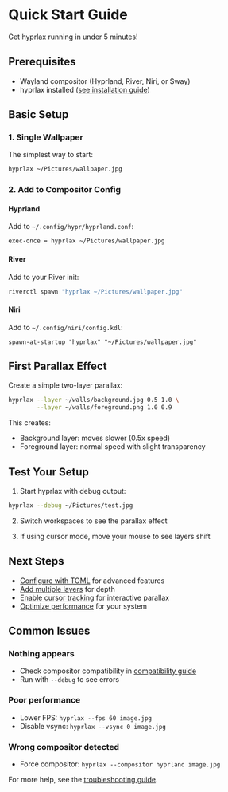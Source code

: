 # Quick Start Guide

Get hyprlax running in under 5 minutes!

## Prerequisites

- Wayland compositor (Hyprland, River, Niri, or Sway)
- hyprlax installed ([see installation guide](installation.md))

## Basic Setup

### 1. Single Wallpaper

The simplest way to start:

```bash
hyprlax ~/Pictures/wallpaper.jpg
```

### 2. Add to Compositor Config

#### Hyprland
Add to `~/.config/hypr/hyprland.conf`:
```bash
exec-once = hyprlax ~/Pictures/wallpaper.jpg
```

#### River
Add to your River init:
```bash
riverctl spawn "hyprlax ~/Pictures/wallpaper.jpg"
```

#### Niri
Add to `~/.config/niri/config.kdl`:
```kdl
spawn-at-startup "hyprlax" "~/Pictures/wallpaper.jpg"
```

## First Parallax Effect

Create a simple two-layer parallax:

```bash
hyprlax --layer ~/walls/background.jpg 0.5 1.0 \
        --layer ~/walls/foreground.png 1.0 0.9
```

This creates:
- Background layer: moves slower (0.5x speed)
- Foreground layer: normal speed with slight transparency

## Test Your Setup

1. Start hyprlax with debug output:
```bash
hyprlax --debug ~/Pictures/test.jpg
```

2. Switch workspaces to see the parallax effect

3. If using cursor mode, move your mouse to see layers shift

## Next Steps

- [Configure with TOML](../configuration/toml-reference.md) for advanced features
- [Add multiple layers](../guides/multi-layer.md) for depth
- [Enable cursor tracking](../guides/cursor-tracking.md) for interactive parallax
- [Optimize performance](../guides/performance.md) for your system

## Common Issues

### Nothing appears
- Check compositor compatibility in [compatibility guide](compatibility.md)
- Run with `--debug` to see errors

### Poor performance
- Lower FPS: `hyprlax --fps 60 image.jpg`
- Disable vsync: `hyprlax --vsync 0 image.jpg`

### Wrong compositor detected
- Force compositor: `hyprlax --compositor hyprland image.jpg`

For more help, see the [troubleshooting guide](../guides/troubleshooting.md).